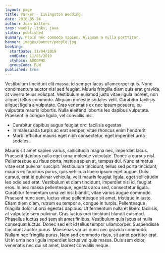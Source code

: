 ```yaml
---
layout: page
title: Parker - Livingston Wedding
date: 2016-05-24
author: Joan Walters
tags: weekly links, java
status: published
summary: Proin nec commodo sapien. Aliquam a nulla porttitor.
banner: images/banner/people.jpg
booking:
  startDate: 11/04/2019
  endDate: 11/05/2019
  ctyhocn: AUOOPHX
  groupCode: PLW
published: true
---
```

Vestibulum tincidunt elit massa, id semper lacus ullamcorper quis. Nunc condimentum auctor nisl sed feugiat. Mauris fringilla diam quis erat gravida, at viverra tellus volutpat. Vestibulum euismod justo vitae ligula laoreet, non aliquet tellus commodo. Aliquam molestie sodales velit. Curabitur facilisis aliquet ligula a vulputate. Cras venenatis ex nec ipsum posuere, eu vulputate mauris lobortis. Nulla eleifend lobortis leo dapibus vulputate. Praesent in congue ligula, vel convallis nisl.

* Curabitur dapibus augue feugiat orci facilisis egestas
* In malesuada turpis ac erat semper, vitae rhoncus enim hendrerit
* Morbi efficitur mauris eget nibh consectetur, eget imperdiet urna sodales.

Mauris sit amet sapien varius, sollicitudin magna nec, imperdiet lacus. Praesent dapibus nulla eget urna molestie vulputate. Donec a cursus nisl. Pellentesque eu risus porta, mattis sapien at, tempus dui. Nunc at metus vitae erat pulvinar suscipit. Vestibulum tincidunt, tellus sed porta tincidunt, mauris ex faucibus purus, quis vehicula libero ipsum eget augue. Duis cursus, erat id pulvinar vehicula, velit mauris feugiat ligula, eget sollicitudin leo odio sed erat. Vestibulum et diam tincidunt, imperdiet nisi id, feugiat eros. In nec massa pellentesque, egestas arcu sed, consectetur ligula. Curabitur fermentum urna vel nisi blandit, vitae varius augue commodo.
Praesent nunc sem, luctus vitae pellentesque sit amet, tristique in justo. Etiam diam diam, rutrum eu tempor a, congue in turpis. Pellentesque fringilla dolor ut orci egestas dapibus. Ut fermentum nulla et libero facilisis, at vulputate sem pulvinar. Cras luctus orci tincidunt blandit euismod. Phasellus luctus sed sem sit amet finibus. Vestibulum quis lacus at nulla consequat luctus. Donec sed elit id tellus tempor ullamcorper. Suspendisse tincidunt auctor purus. Maecenas varius nunc nec gravida commodo. Nullam nec fringilla purus. Nam sed commodo risus, sit amet porttitor erat. Ut in urna non ligula imperdiet luctus vel quis massa. Duis sem dolor, venenatis nec dui sit amet, laoreet convallis neque.
